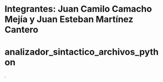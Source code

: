 # Integrantes: Juan Camilo Camacho Mejía y Juan Esteban Martínez Cantero

# analizador_sintactico_archivos_python
.
